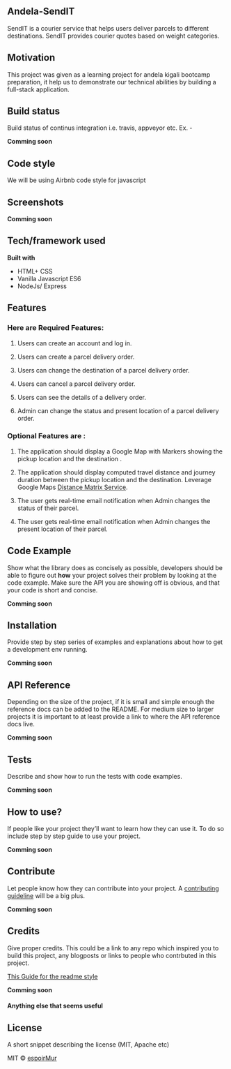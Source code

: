 ## Andela-SendIT
SendIT is a courier service that helps users deliver parcels to different destinations. SendIT
provides courier quotes based on weight categories.

## Motivation

This project was given as a learning project for andela kigali bootcamp preparation, it help us to  demonstrate our technical abilities by building a full-stack application.

## Build status
Build status of continus integration i.e. travis, appveyor etc. Ex. - 

**Comming soon**

## Code style
We will be using Airbnb code style for javascript
 
## Screenshots

**Comming soon**

## Tech/framework used

<b>Built with</b>
- HTML+ CSS
- Vanilla Javascript ES6
- NodeJs/ Express

## Features

### Here are Required Features:

1. Users can create an account and log in.

2. Users can create a parcel delivery order.

3. Users can change the destination of a parcel delivery order.

4. Users can cancel a parcel delivery order.

5. Users can see the details of a delivery order.

6. Admin can change the status and present location of a parcel delivery order.

### Optional Features are : 
1. The application should display a Google Map with Markers showing the pickup location
and the destination .

2. The application should display computed travel distance and journey duration between
the pickup location and the destination. Leverage Google Maps [Distance Matrix Service](https://www.google.com/url?q=https://developers.google.com/maps/documentation/javascript/examples/distance-matrix&ust=1540951920000000&usg=AFQjCNEYH17s27tYweNRYehge7Lw0ReUeA&hl=en-GB&source=gmail).

3. The user gets real-time email notification when Admin changes the status of their parcel.

4. The user gets real-time email notification when Admin changes the present location of
their parcel.

## Code Example
Show what the library does as concisely as possible, developers should be able to figure out **how** your project solves their problem by looking at the code example. Make sure the API you are showing off is obvious, and that your code is short and concise.

**Comming soon**
## Installation
Provide step by step series of examples and explanations about how to get a development env running.

**Comming soon**

## API Reference

Depending on the size of the project, if it is small and simple enough the reference docs can be added to the README. For medium size to larger projects it is important to at least provide a link to where the API reference docs live.

**Comming soon**

## Tests
Describe and show how to run the tests with code examples.

**Comming soon**

## How to use?
If people like your project they’ll want to learn how they can use it. To do so include step by step guide to use your project.

**Comming soon**

## Contribute

Let people know how they can contribute into your project. A [contributing guideline](https://github.com/zulip/zulip-electron/blob/master/CONTRIBUTING.md) will be a big plus.

**Comming soon**

## Credits
Give proper credits. This could be a link to any repo which inspired you to build this project, any blogposts or links to people who contrbuted in this project. 

[This Guide for the readme style](https://medium.com/@meakaakka/a-beginners-guide-to-writing-a-kickass-readme-7ac01da88ab3)

**Comming soon**

#### Anything else that seems useful

## License
A short snippet describing the license (MIT, Apache etc)

MIT © [espoirMur](https://github.com/espoirMur)
